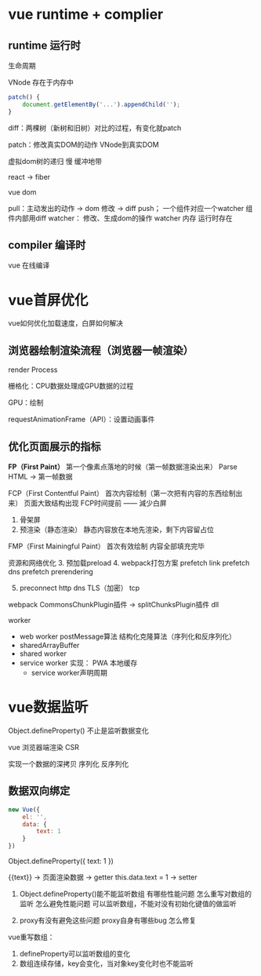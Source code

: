 # vue runtime + complier
## runtime 运行时
生命周期

VNode 存在于内存中


```js
patch() {
    document.getElementBy('...').appendChild('');
}
```

diff：两棵树（新树和旧树）对比的过程，有变化就patch

patch：修改真实DOM的动作 VNode到真实DOM

虚拟dom树的递归 慢  缓冲地带

react -> fiber

vue
dom

pull：主动发出的动作 -> dom 修改  -> diff
push； 一个组件对应一个watcher 组件内部用diff
    watcher： 修改、生成dom的操作
    watcher 内存 运行时存在


## compiler 编译时
vue 在线编译

# vue首屏优化
vue如何优化加载速度，白屏如何解决

## 浏览器绘制渲染流程（浏览器一帧渲染）
render Process

栅格化：CPU数据处理成GPU数据的过程

GPU：绘制

requestAnimationFrame（API）：设置动画事件

## 优化页面展示的指标
**FP（First Paint）** 第一个像素点落地的时候（第一帧数据渲染出来）
Parse HTML -> 第一帧数据
<div id="app"></div>

FCP（First Contentful Paint） 首次内容绘制（第一次把有内容的东西绘制出来）
页面大致结构出现
 FCP时间提前 —— 減少白屏

1. 骨架屏
2. 预渲染（静态渲染）
   静态内容放在本地先渲染，剩下内容留占位

   
FMP（First Mainingful Paint） 首次有效绘制
内容全部填充完毕

资源和网络优化
3. 预加载preload
4. webpack打包方案
   prefetch <link rel='prefetch' href='//...'>
   link prefetch
   dns prefetch
   prerendering <link rel='prerendering' href='//...'>

5. preconnect
   http dns TLS（加密） tcp

webpack 
CommonsChunkPlugin插件 -> splitChunksPlugin插件
dll

worker

- web worker  postMessage算法 结构化克隆算法（序列化和反序列化）
- sharedArrayBuffer
- shared worker
- service worker  实现： PWA 本地缓存
  - service worker声明周期

# vue数据监听
Object.defineProperty() 不止是监听数据变化

vue 浏览器端渲染 CSR

实现一个数据的深拷贝 序列化 反序列化

## 数据双向绑定

```js
new Vue({
    el: '',
    data: {
        text: 1
    }
})
```

Object.defineProperty({
    text: 1
})

{{text}} -> 页面渲染数据 -> getter
this.data.text = 1  -> setter

1. Object.defineProperty()能不能监听数组 有哪些性能问题 怎么重写对数组的监听 怎么避免性能问题
   可以监听数组，不能对没有初始化键值的做监听

2. proxy有没有避免这些问题 proxy自身有哪些bug 怎么修复

vue重写数组：
1. defineProperty可以监听数组的变化
2. 数组连续存储，key会变化，当对象key变化时也不能监听